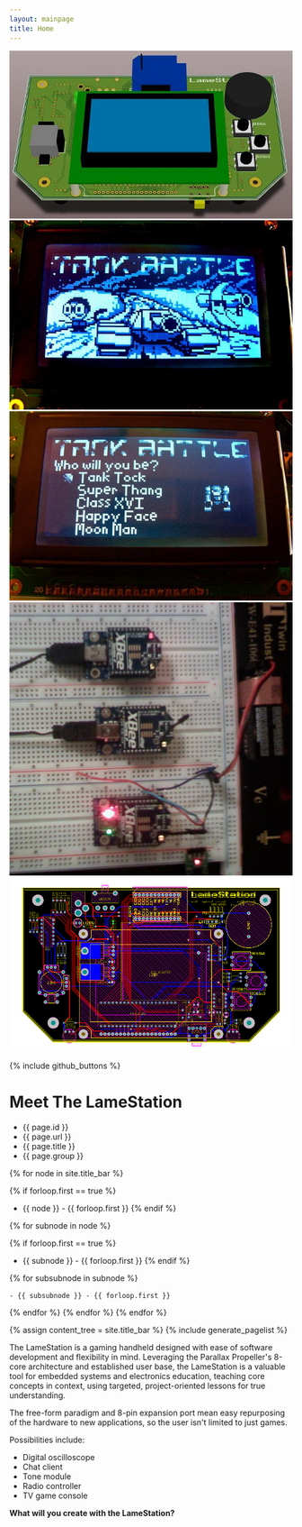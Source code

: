 ```yaml
---
layout: mainpage
title: Home
---
```


<div id="galleria">
    <img src="images/giantagain1sc.jpg">
    <img src="images/tbrevs.jpg">
    <img src="images/tbselect.jpg">
    <img src="images/wifis1.jpg">
    <img src="images/wireframe.png">
</div>

<script>
    Galleria.loadTheme('/lib/galleria/themes/classic/galleria.classic.min.js');
    Galleria.run('#galleria');
</script>

{% include github_buttons %}

# Meet The LameStation

- {{ page.id }}
- {{ page.url }}
- {{ page.title }}
- {{ page.group }}

{% for node in site.title_bar %}

 {% if forloop.first == true %}
- {{ node }} - {{ forloop.first }}
 {% endif %}

 {% for subnode in node %}

   {% if forloop.first == true %}
  - {{ subnode }} - {{ forloop.first }}
   {% endif %}

   {% for subsubnode in subnode %}

    - {{ subsubnode }} - {{ forloop.first }}

   {% endfor %}
 {% endfor %}
{% endfor %}


{% assign content_tree = site.title_bar %}
{% include generate_pagelist %}

The LameStation is a gaming handheld designed with ease of software development and flexibility in mind. Leveraging the Parallax Propeller's 8-core architecture and established user base, the LameStation is a valuable tool for embedded systems and electronics education, teaching core concepts in context, using targeted, project-oriented lessons for true understanding.

The free-form paradigm and 8-pin expansion port mean easy repurposing of the hardware to new applications, so the user isn't limited to just games. 

Possibilities include:

* Digital oscilloscope
* Chat client
* Tone module
* Radio controller
* TV game console

<strong>What will you create with the LameStation?</strong>
